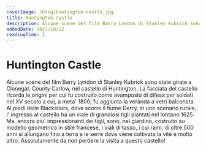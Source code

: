 ```yaml
---
coverImage: /blog/huntington-castle.jpg
title: Huntington Castle
description: Alcune scene del film Barry Lyndon di Stanley Kubrick sono state girate a Clonegal, County Carlow, nel castello di Huntington. La facciata del castello ricorda le origini per cui fu costruito come avamposto di difesa per soldati nel
addedDate: 2022/10/12
readingTime: 1
---
```


# Huntington Castle

Alcune scene del film Barry Lyndon di Stanley Kubrick sono state girate a Clonegal, County Carlow, nel castello di Huntington. La facciata del castello ricorda le origini per cui fu costruito come avamposto di difesa per soldati nel XV secolo a cui, a meta' 1800, fu aggiunta la veranda a vetri balconata. Ai piedi delle Blackstairs, dove scorre il fiume Derry, in uno scenario rurale, l' ingresso al castello ha un viale di grandiosi tigli piantati nel lontano 1625. Ma, ancora piu' impressionanti dei tigli, sono, nel giardino, costruito su modello geometrico in stile francese, i viali di tasso, i cui rami, di oltre 500 anni si allungano fino a terra e le serre dove viene coltivata la vite e molto altro. Assolutamente da non perdere la visita a questo castello!
